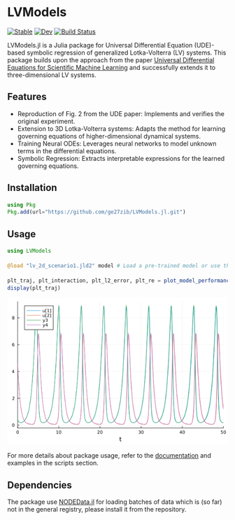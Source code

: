 # LVModels

[![Stable](https://img.shields.io/badge/docs-stable-blue.svg)](https://ge27zib.github.io/LVModels.jl/stable/)
[![Dev](https://img.shields.io/badge/docs-dev-blue.svg)](https://ge27zib.github.io/LVModels.jl/dev/)
[![Build Status](https://github.com/ge27zib/LVModels.jl/actions/workflows/CI.yml/badge.svg?branch=master)](https://github.com/ge27zib/LVModels.jl/actions/workflows/CI.yml?query=branch%3Amaster)

LVModels.jl is a Julia package for Universal Differential Equation (UDE)-based symbolic regression of generalized Lotka-Volterra (LV) systems. This package builds upon the approach from the paper [Universal Differential Equations for Scientific Machine Learning](https://arxiv.org/abs/2001.04385) and successfully extends it to three-dimensional LV systems.

## Features

* Reproduction of Fig. 2 from the UDE paper: Implements and verifies the original experiment.
* Extension to 3D Lotka-Volterra systems: Adapts the method for learning governing equations of higher-dimensional dynamical systems.
* Training Neural ODEs: Leverages neural networks to model unknown terms in the differential equations.
* Symbolic Regression: Extracts interpretable expressions for the learned governing equations.

## Installation

```julia
using Pkg
Pkg.add(url="https://github.com/ge27zib/LVModels.jl.git")
```

## Usage

```julia
using LVModels

@load "lv_2d_scenario1.jld2" model # Load a pre-trained model or use the package to train a NODE 

plt_traj, plt_interaction, plt_l2_error, plt_re = plot_model_performance(sol, t, X_sparse, train_70, model, U_re, U_truth, mask, dt)
display(plt_traj)
```

![prediction vs ground truth](docs/src/lv_2d_re_plot.png)

For more details about package usage, refer to the [documentation](https://ge27zib.github.io/LVModels.jl/dev/) and examples in the scripts section.

## Dependencies 

The package use [NODEData.jl](https://github.com/maximilian-gelbrecht/NODEData.jl) for loading batches of data which is (so far) not in the general registry, please install it from the repository.

